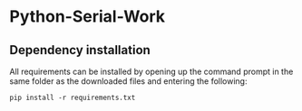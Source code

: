 # Python-Serial-Work
## Dependency installation
All requirements can be installed by opening up the command prompt in the same folder as the downloaded files and entering the following:

`pip install -r requirements.txt`
